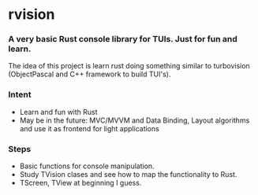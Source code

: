 # rvision
### A very basic Rust console library for TUIs. Just for fun and learn.

The idea of this project is learn rust doing something similar 
to turbovision (ObjectPascal and C++ framework to build TUI's).

### Intent
* Learn and fun with Rust
* May be in the future: MVC/MVVM and Data Binding, Layout algorithms and use it as frontend for light applications

### Steps
* Basic functions for console manipulation.
* Study TVision clases and see how to map the functionality to Rust.
* TScreen, TView at beginning I guess.
